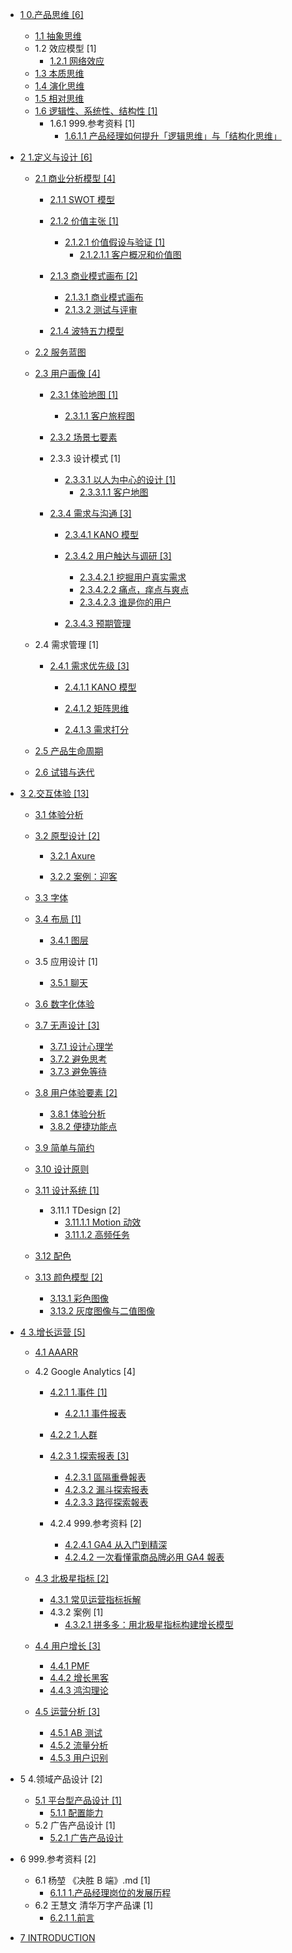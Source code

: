   - [1 0.产品思维 [6]](/0.产品思维/README.md)
    - [1.1 抽象思维](/0.产品思维/抽象思维.md)
    - 1.2 效应模型 [1]
      - [1.2.1 网络效应](/0.产品思维/效应模型/网络效应.md)
    - [1.3 本质思维](/0.产品思维/本质思维.md)
    - [1.4 演化思维](/0.产品思维/演化思维.md)
    - [1.5 相对思维](/0.产品思维/相对思维.md)
    - [1.6 逻辑性、系统性、结构性 [1]](/0.产品思维/逻辑性、系统性、结构性/README.md)
      - 1.6.1 999.参考资料 [1]
        - [1.6.1.1 产品经理如何提升「逻辑思维」与「结构化思维」](/0.产品思维/逻辑性、系统性、结构性/999.参考资料/2023-产品经理如何提升「逻辑思维」与「结构化思维」.md)
  - [2 1.定义与设计 [6]](/1.定义与设计/README.md)
    - [2.1 商业分析模型 [4]](/1.定义与设计/商业分析模型/README.md)
      - [2.1.1 SWOT 模型](/1.定义与设计/商业分析模型/SWOT%20模型/README.md)
        
      - [2.1.2 价值主张 [1]](/1.定义与设计/商业分析模型/价值主张/README.md)
        - [2.1.2.1 价值假设与验证 [1]](/1.定义与设计/商业分析模型/价值主张/价值假设与验证/README.md)
          - [2.1.2.1.1 客户概况和价值图](/1.定义与设计/商业分析模型/价值主张/价值假设与验证/客户概况和价值图.md)
      - [2.1.3 商业模式画布 [2]](/1.定义与设计/商业分析模型/商业模式画布/README.md)
        - [2.1.3.1 商业模式画布](/1.定义与设计/商业分析模型/商业模式画布/商业模式画布.md)
        - [2.1.3.2 测试与评审](/1.定义与设计/商业分析模型/商业模式画布/测试与评审.md)
      - [2.1.4 波特五力模型](/1.定义与设计/商业分析模型/波特五力模型/README.md)
        
    - [2.2 服务蓝图](/1.定义与设计/服务蓝图/README.md)
      
    - [2.3 用户画像 [4]](/1.定义与设计/用户画像/README.md)
      - [2.3.1 体验地图 [1]](/1.定义与设计/用户画像/体验地图/README.md)
        - [2.3.1.1 客户旅程图](/1.定义与设计/用户画像/体验地图/客户旅程图/README.md)
          
      - [2.3.2 场景七要素](/1.定义与设计/用户画像/场景七要素/README.md)
        
      - 2.3.3 设计模式 [1]
        - [2.3.3.1 以人为中心的设计 [1]](/1.定义与设计/用户画像/设计模式/以人为中心的设计/README.md)
          - [2.3.3.1.1 客户地图](/1.定义与设计/用户画像/设计模式/以人为中心的设计/客户地图.md)
      - [2.3.4 需求与沟通 [3]](/1.定义与设计/用户画像/需求与沟通/README.md)
        - [2.3.4.1 KANO 模型](/1.定义与设计/用户画像/需求与沟通/KANO%20模型/README.md)
          
        - [2.3.4.2 用户触达与调研 [3]](/1.定义与设计/用户画像/需求与沟通/用户触达与调研/README.md)
          - [2.3.4.2.1 挖掘用户真实需求](/1.定义与设计/用户画像/需求与沟通/用户触达与调研/挖掘用户真实需求.md)
          - [2.3.4.2.2 痛点，痒点与爽点](/1.定义与设计/用户画像/需求与沟通/用户触达与调研/痛点，痒点与爽点.md)
          - [2.3.4.2.3 谁是你的用户](/1.定义与设计/用户画像/需求与沟通/用户触达与调研/谁是你的用户.md)
        - [2.3.4.3 预期管理](/1.定义与设计/用户画像/需求与沟通/预期管理/README.md)
          
    - 2.4 需求管理 [1]
      - [2.4.1 需求优先级 [3]](/1.定义与设计/需求管理/需求优先级/README.md)
        - [2.4.1.1 KANO 模型](/1.定义与设计/需求管理/需求优先级/KANO%20模型/README.md)
          
        - [2.4.1.2 矩阵思维](/1.定义与设计/需求管理/需求优先级/矩阵思维/README.md)
          
        - [2.4.1.3 需求打分](/1.定义与设计/需求管理/需求优先级/需求打分/README.md)
          
    - [2.5 产品生命周期](/1.定义与设计/产品生命周期/README.md)
      
    - [2.6 试错与迭代](/1.定义与设计/试错与迭代/README.md)
      
  - [3 2.交互体验 [13]](/2.交互体验/README.md)
    - [3.1 体验分析](/2.交互体验/体验分析/README.md)
      
    - [3.2 原型设计 [2]](/2.交互体验/原型设计/README.md)
      - [3.2.1 Axure](/2.交互体验/原型设计/Axure/README.md)
        
      - [3.2.2 案例：迎客](/2.交互体验/原型设计/案例：迎客.md)
    - [3.3 字体](/2.交互体验/字体/README.md)
      
    - [3.4 布局 [1]](/2.交互体验/布局/README.md)
      - [3.4.1 图层](/2.交互体验/布局/图层.md)
    - 3.5 应用设计 [1]
      - [3.5.1 聊天](/2.交互体验/应用设计/聊天/README.md)
        
    - [3.6 数字化体验](/2.交互体验/数字化体验/README.md)
      
    - [3.7 无声设计 [3]](/2.交互体验/无声设计/README.md)
      - [3.7.1 设计心理学](/2.交互体验/无声设计/设计心理学.md)
      - [3.7.2 避免思考](/2.交互体验/无声设计/避免思考.md)
      - [3.7.3 避免等待](/2.交互体验/无声设计/避免等待.md)
    - [3.8 用户体验要素 [2]](/2.交互体验/用户体验要素/README.md)
      - [3.8.1 体验分析](/2.交互体验/用户体验要素/体验分析.md)
      - [3.8.2 便捷功能点](/2.交互体验/用户体验要素/便捷功能点.md)
    - [3.9 简单与简约](/2.交互体验/简单与简约/README.md)
      
    - [3.10 设计原则](/2.交互体验/设计原则/README.md)
      
    - [3.11 设计系统 [1]](/2.交互体验/设计系统/README.md)
      - 3.11.1 TDesign [2]
        - [3.11.1.1 Motion 动效](/2.交互体验/设计系统/TDesign/Motion%20动效.md)
        - [3.11.1.2 高频任务](/2.交互体验/设计系统/TDesign/高频任务.md)
    - [3.12 配色](/2.交互体验/配色/README.md)
      
    - [3.13 颜色模型 [2]](/2.交互体验/颜色模型/README.md)
      - [3.13.1 彩色图像](/2.交互体验/颜色模型/彩色图像.md)
      - [3.13.2 灰度图像与二值图像](/2.交互体验/颜色模型/灰度图像与二值图像.md)
  - [4 3.增长运营 [5]](/3.增长运营/README.md)
    - [4.1 AAARR](/3.增长运营/AAARR/README.md)
      
    - 4.2 Google Analytics [4]
      - [4.2.1 1.事件 [1]](/3.增长运营/Google%20Analytics/1.事件/README.md)
        - [4.2.1.1 事件报表](/3.增长运营/Google%20Analytics/1.事件/事件报表.md)
      - [4.2.2 1.人群](/3.增长运营/Google%20Analytics/1.人群/README.md)
        
      - [4.2.3 1.探索报表 [3]](/3.增长运营/Google%20Analytics/1.探索报表/README.md)
        - [4.2.3.1 區隔重疊報表](/3.增长运营/Google%20Analytics/1.探索报表/區隔重疊報表.md)
        - [4.2.3.2 漏斗探索报表](/3.增长运营/Google%20Analytics/1.探索报表/漏斗探索报表.md)
        - [4.2.3.3 路徑探索報表](/3.增长运营/Google%20Analytics/1.探索报表/路徑探索報表.md)
      - 4.2.4 999.参考资料 [2]
        - [4.2.4.1 GA4 从入门到精深](/3.增长运营/Google%20Analytics/999.参考资料/GA4%20从入门到精深.md)
        - [4.2.4.2 一次看懂電商品牌必用 GA4 報表](/3.增长运营/Google%20Analytics/999.参考资料/一次看懂電商品牌必用%20GA4%20報表.md)
    - [4.3 北极星指标 [2]](/3.增长运营/北极星指标/README.md)
      - [4.3.1 常见运营指标拆解](/3.增长运营/北极星指标/常见运营指标拆解.md)
      - 4.3.2 案例 [1]
        - [4.3.2.1 拼多多：用北极星指标构建增长模型](/3.增长运营/北极星指标/案例/2022-拼多多：用北极星指标构建增长模型.md)
    - [4.4 用户增长 [3]](/3.增长运营/用户增长/README.md)
      - [4.4.1 PMF](/3.增长运营/用户增长/PMF.md)
      - [4.4.2 增长黑客](/3.增长运营/用户增长/增长黑客.md)
      - [4.4.3 鸿沟理论](/3.增长运营/用户增长/鸿沟理论.md)
    - [4.5 运营分析 [3]](/3.增长运营/运营分析/README.md)
      - [4.5.1 AB 测试](/3.增长运营/运营分析/AB%20测试.md)
      - [4.5.2 流量分析](/3.增长运营/运营分析/流量分析.md)
      - [4.5.3 用户识别](/3.增长运营/运营分析/用户识别.md)
  - 5 4.领域产品设计 [2]
    - [5.1 平台型产品设计 [1]](/4.领域产品设计/平台型产品设计/README.md)
      - [5.1.1 配置能力](/4.领域产品设计/平台型产品设计/配置能力.md)
    - 5.2 广告产品设计 [1]
      - [5.2.1 广告产品设计](/4.领域产品设计/广告产品设计/广告产品设计.md)
  - 6 999.参考资料 [2]
    - 6.1 杨堃 《决胜 B 端》.md [1]
      - [6.1.1 1.产品经理岗位的发展历程](/999.参考资料/2019-杨堃-《决胜%20B%20端》.md/1.产品经理岗位的发展历程.md)
    - 6.2 王慧文 清华万字产品课 [1]
      - [6.2.1 1.前言](/999.参考资料/2022-王慧文-清华万字产品课/1.前言.md)
  - [7 INTRODUCTION](/INTRODUCTION.md)
